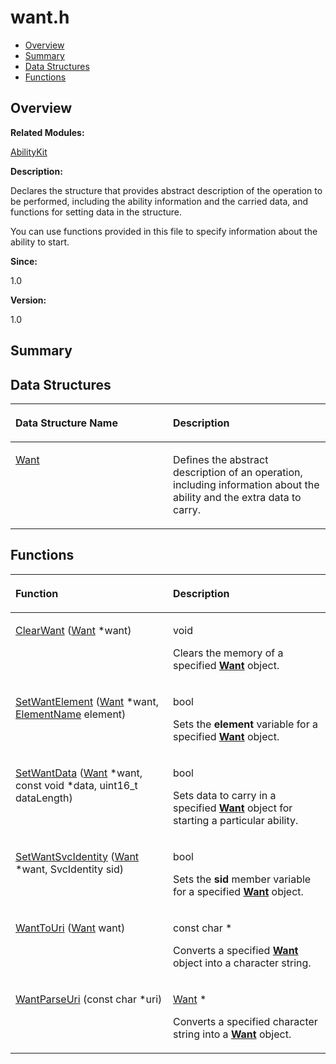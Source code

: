 # want.h<a name="EN-US_TOPIC_0000001054799587"></a>

-   [Overview](#section807817544165630)
-   [Summary](#section167245224165630)
-   [Data Structures](#nested-classes)
-   [Functions](#func-members)

## **Overview**<a name="section807817544165630"></a>

**Related Modules:**

[AbilityKit](abilitykit.md)

**Description:**

Declares the structure that provides abstract description of the operation to be performed, including the ability information and the carried data, and functions for setting data in the structure. 

You can use functions provided in this file to specify information about the ability to start.

**Since:**

1.0

**Version:**

1.0

## **Summary**<a name="section167245224165630"></a>

## Data Structures<a name="nested-classes"></a>

<a name="table773270144165630"></a>
<table><thead align="left"><tr id="row1646275533165630"><th class="cellrowborder" valign="top" width="50%" id="mcps1.1.3.1.1"><p id="p207713181165630"><a name="p207713181165630"></a><a name="p207713181165630"></a>Data Structure Name</p>
</th>
<th class="cellrowborder" valign="top" width="50%" id="mcps1.1.3.1.2"><p id="p2124889538165630"><a name="p2124889538165630"></a><a name="p2124889538165630"></a>Description</p>
</th>
</tr>
</thead>
<tbody><tr id="row1934785869165630"><td class="cellrowborder" valign="top" width="50%" headers="mcps1.1.3.1.1 "><p id="p657602695165630"><a name="p657602695165630"></a><a name="p657602695165630"></a><a href="want.md">Want</a></p>
</td>
<td class="cellrowborder" valign="top" width="50%" headers="mcps1.1.3.1.2 "><p id="p2084486504165630"><a name="p2084486504165630"></a><a name="p2084486504165630"></a>Defines the abstract description of an operation, including information about the ability and the extra data to carry. </p>
</td>
</tr>
</tbody>
</table>

## Functions<a name="func-members"></a>

<a name="table1148026823165630"></a>
<table><thead align="left"><tr id="row736955540165630"><th class="cellrowborder" valign="top" width="50%" id="mcps1.1.3.1.1"><p id="p232647041165630"><a name="p232647041165630"></a><a name="p232647041165630"></a>Function</p>
</th>
<th class="cellrowborder" valign="top" width="50%" id="mcps1.1.3.1.2"><p id="p718005571165630"><a name="p718005571165630"></a><a name="p718005571165630"></a>Description</p>
</th>
</tr>
</thead>
<tbody><tr id="row1520035305165630"><td class="cellrowborder" valign="top" width="50%" headers="mcps1.1.3.1.1 "><p id="p591006943165630"><a name="p591006943165630"></a><a name="p591006943165630"></a><a href="abilitykit.md#ga62ca448e092c81497ffdd1f0b1c56938">ClearWant</a> (<a href="want.md">Want</a> *want)</p>
</td>
<td class="cellrowborder" valign="top" width="50%" headers="mcps1.1.3.1.2 "><p id="p1892737178165630"><a name="p1892737178165630"></a><a name="p1892737178165630"></a>void </p>
<p id="p1900904397165630"><a name="p1900904397165630"></a><a name="p1900904397165630"></a>Clears the memory of a specified <strong id="b1041018243165630"><a name="b1041018243165630"></a><a name="b1041018243165630"></a><a href="want.md">Want</a></strong> object. </p>
</td>
</tr>
<tr id="row1542818591165630"><td class="cellrowborder" valign="top" width="50%" headers="mcps1.1.3.1.1 "><p id="p209992372165630"><a name="p209992372165630"></a><a name="p209992372165630"></a><a href="abilitykit.md#ga65f4d2eab99497e496dcd493bd0d047e">SetWantElement</a> (<a href="want.md">Want</a> *want, <a href="elementname.md">ElementName</a> element)</p>
</td>
<td class="cellrowborder" valign="top" width="50%" headers="mcps1.1.3.1.2 "><p id="p1381226605165630"><a name="p1381226605165630"></a><a name="p1381226605165630"></a>bool </p>
<p id="p1747935924165630"><a name="p1747935924165630"></a><a name="p1747935924165630"></a>Sets the <strong id="b614241236165630"><a name="b614241236165630"></a><a name="b614241236165630"></a>element</strong> variable for a specified <strong id="b942074311165630"><a name="b942074311165630"></a><a name="b942074311165630"></a><a href="want.md">Want</a></strong> object. </p>
</td>
</tr>
<tr id="row737395913165630"><td class="cellrowborder" valign="top" width="50%" headers="mcps1.1.3.1.1 "><p id="p648999052165630"><a name="p648999052165630"></a><a name="p648999052165630"></a><a href="abilitykit.md#ga89a719b5f730bc5fde9f637a5ed630c9">SetWantData</a> (<a href="want.md">Want</a> *want, const void *data, uint16_t dataLength)</p>
</td>
<td class="cellrowborder" valign="top" width="50%" headers="mcps1.1.3.1.2 "><p id="p239662768165630"><a name="p239662768165630"></a><a name="p239662768165630"></a>bool </p>
<p id="p1554751934165630"><a name="p1554751934165630"></a><a name="p1554751934165630"></a>Sets data to carry in a specified <strong id="b526237381165630"><a name="b526237381165630"></a><a name="b526237381165630"></a><a href="want.md">Want</a></strong> object for starting a particular ability. </p>
</td>
</tr>
<tr id="row1717139108165630"><td class="cellrowborder" valign="top" width="50%" headers="mcps1.1.3.1.1 "><p id="p1484082181165630"><a name="p1484082181165630"></a><a name="p1484082181165630"></a><a href="abilitykit.md#gab8e5fac952fc6407f20cd9b7185d3a65">SetWantSvcIdentity</a> (<a href="want.md">Want</a> *want, SvcIdentity sid)</p>
</td>
<td class="cellrowborder" valign="top" width="50%" headers="mcps1.1.3.1.2 "><p id="p2087773365165630"><a name="p2087773365165630"></a><a name="p2087773365165630"></a>bool </p>
<p id="p2102000006165630"><a name="p2102000006165630"></a><a name="p2102000006165630"></a>Sets the <strong id="b451655481165630"><a name="b451655481165630"></a><a name="b451655481165630"></a>sid</strong> member variable for a specified <strong id="b666596297165630"><a name="b666596297165630"></a><a name="b666596297165630"></a><a href="want.md">Want</a></strong> object. </p>
</td>
</tr>
<tr id="row351531887165630"><td class="cellrowborder" valign="top" width="50%" headers="mcps1.1.3.1.1 "><p id="p1970217353165630"><a name="p1970217353165630"></a><a name="p1970217353165630"></a><a href="abilitykit.md#ga31adc60981c10b22d0e9bbdc7126d17c">WantToUri</a> (<a href="want.md">Want</a> want)</p>
</td>
<td class="cellrowborder" valign="top" width="50%" headers="mcps1.1.3.1.2 "><p id="p1274134079165630"><a name="p1274134079165630"></a><a name="p1274134079165630"></a>const char * </p>
<p id="p1036388676165630"><a name="p1036388676165630"></a><a name="p1036388676165630"></a>Converts a specified <strong id="b343662571165630"><a name="b343662571165630"></a><a name="b343662571165630"></a><a href="want.md">Want</a></strong> object into a character string. </p>
</td>
</tr>
<tr id="row12855761165630"><td class="cellrowborder" valign="top" width="50%" headers="mcps1.1.3.1.1 "><p id="p9908712165630"><a name="p9908712165630"></a><a name="p9908712165630"></a><a href="abilitykit.md#ga43226d0858faa92e83bea33aaf4b614c">WantParseUri</a> (const char *uri)</p>
</td>
<td class="cellrowborder" valign="top" width="50%" headers="mcps1.1.3.1.2 "><p id="p863373036165630"><a name="p863373036165630"></a><a name="p863373036165630"></a><a href="want.md">Want</a> * </p>
<p id="p785495839165630"><a name="p785495839165630"></a><a name="p785495839165630"></a>Converts a specified character string into a <strong id="b316339403165630"><a name="b316339403165630"></a><a name="b316339403165630"></a><a href="want.md">Want</a></strong> object. </p>
</td>
</tr>
</tbody>
</table>

